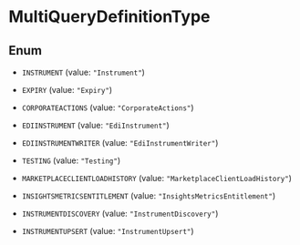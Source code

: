 

# MultiQueryDefinitionType

## Enum


* `INSTRUMENT` (value: `"Instrument"`)

* `EXPIRY` (value: `"Expiry"`)

* `CORPORATEACTIONS` (value: `"CorporateActions"`)

* `EDIINSTRUMENT` (value: `"EdiInstrument"`)

* `EDIINSTRUMENTWRITER` (value: `"EdiInstrumentWriter"`)

* `TESTING` (value: `"Testing"`)

* `MARKETPLACECLIENTLOADHISTORY` (value: `"MarketplaceClientLoadHistory"`)

* `INSIGHTSMETRICSENTITLEMENT` (value: `"InsightsMetricsEntitlement"`)

* `INSTRUMENTDISCOVERY` (value: `"InstrumentDiscovery"`)

* `INSTRUMENTUPSERT` (value: `"InstrumentUpsert"`)



